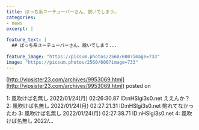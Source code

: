 ```yaml
---
title: ぼっち系ユーチューバーさん、脱いでしまう…
categories:
- news
excerpt: |
  
feature_text: |
  ## ぼっち系ユーチューバーさん、脱いでしまう...
  
feature_image: "https://picsum.photos/2560/600?image=733"
image: "https://picsum.photos/2560/600?image=733"
---
```


[http://vipsister23.com/archives/9953069.html](http://vipsister23.com/archives/9953069.html)
posted on 

<!--more-->

1: 風吹けば名無し 2022/01/24(月) 02:26:30.87 ID:nHSlgi3s0.net ええんか？ 2: 風吹けば名無し 2022/01/24(月) 02:27:21.31 ID:nHSlgi3s0.net 貼れてなかったわ 3: 風吹けば名無し 2022/01/24(月) 02:27:38.71 ID:nHSlgi3s0.net 4: 風吹けば名無し 2022/...
